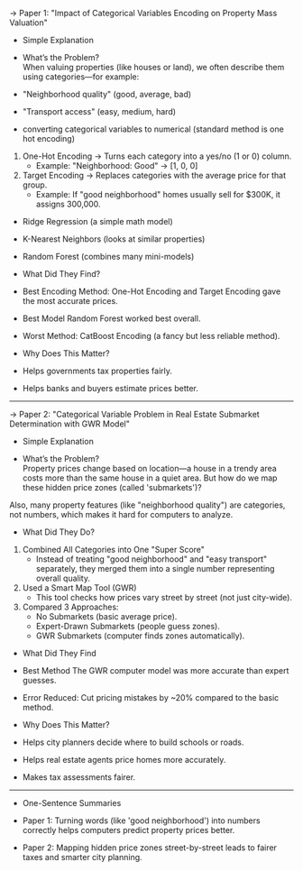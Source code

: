 -> Paper 1: "Impact of Categorical Variables Encoding on Property Mass Valuation"

- Simple Explanation

- What’s the Problem?  
  When valuing properties (like houses or land), we often describe them using categories—for example:

- "Neighborhood quality" (good, average, bad)
- "Transport access" (easy, medium, hard)

- converting categorical variables to numerical (standard method is one hot encoding)

1. One-Hot Encoding -> Turns each category into a yes/no (1 or 0) column.
   - Example: "Neighborhood: Good" -> [1, 0, 0]
2. Target Encoding -> Replaces categories with the average price for that group.
   - Example: If "good neighborhood" homes usually sell for $300K, it assigns 300,000.

- Ridge Regression (a simple math model)
- K-Nearest Neighbors (looks at similar properties)
- Random Forest (combines many mini-models)

- What Did They Find?

- Best Encoding Method: One-Hot Encoding and Target Encoding gave the most accurate prices.
- Best Model Random Forest worked best overall.
- Worst Method: CatBoost Encoding (a fancy but less reliable method).

- Why Does This Matter?

- Helps governments tax properties fairly.
- Helps banks and buyers estimate prices better.

---

-> Paper 2: "Categorical Variable Problem in Real Estate Submarket Determination with GWR Model"

- Simple Explanation

- What’s the Problem?  
  Property prices change based on location—a house in a trendy area costs more than the same house in a quiet area. But how do we map these hidden price zones (called 'submarkets')?

Also, many property features (like "neighborhood quality") are categories, not numbers, which makes it hard for computers to analyze.

- What Did They Do?

1. Combined All Categories into One "Super Score"
   - Instead of treating "good neighborhood" and "easy transport" separately, they merged them into a single number representing overall quality.
2. Used a Smart Map Tool (GWR)
   - This tool checks how prices vary street by street (not just city-wide).
3. Compared 3 Approaches:
   - No Submarkets (basic average price).
   - Expert-Drawn Submarkets (people guess zones).
   - GWR Submarkets (computer finds zones automatically).

- What Did They Find

- Best Method The GWR computer model was more accurate than expert guesses.
- Error Reduced: Cut pricing mistakes by ~20% compared to the basic method.

- Why Does This Matter?

- Helps city planners decide where to build schools or roads.
- Helps real estate agents price homes more accurately.
- Makes tax assessments fairer.

---

- One-Sentence Summaries

- Paper 1: Turning words (like 'good neighborhood') into numbers correctly helps computers predict property prices better.
- Paper 2: Mapping hidden price zones street-by-street leads to fairer taxes and smarter city planning.
